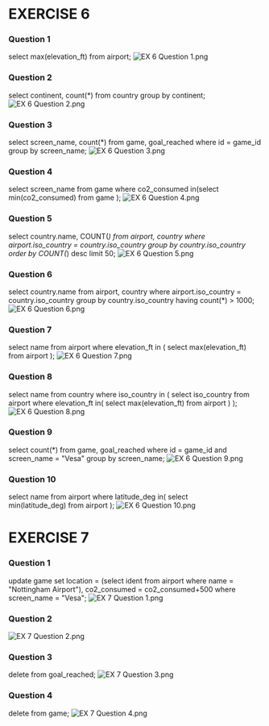 # EXERCISE 6

### Question 1
select max(elevation_ft) from airport;
![EX 6 Question 1.png](EX%206%20Question%201.png)

### Question 2
select continent, count(*) from country group by continent;
![EX 6 Question 2.png](EX%206%20Question%202.png)

### Question 3
select screen_name, count(*) from game, goal_reached where id = game_id group by screen_name;
![EX 6 Question 3.png](EX%206%20Question%203.png)

### Question 4
select screen_name from game where co2_consumed in(select min(co2_consumed) from game );
![EX 6 Question 4.png](EX%206%20Question%204.png)

### Question 5
select country.name, COUNT(*) from airport, 
country where airport.iso_country = country.iso_country group by country.iso_country order by COUNT(*) desc limit 50;
![EX 6 Question 5.png](EX%206%20Question%205.png)

### Question 6
select country.name from airport, 
country where airport.iso_country = country.iso_country group by country.iso_country having count(*) > 1000;
![EX 6 Question 6.png](EX%206%20Question%206.png)

### Question 7
select name from airport where elevation_ft in ( select max(elevation_ft) from airport );
![EX 6 Question 7.png](EX%206%20Question%207.png)

### Question 8
select name from country where iso_country in ( select iso_country from airport where elevation_ft in( select max(elevation_ft) from airport ) );
![EX 6 Question 8.png](EX%206%20Question%208.png)

### Question 9
select count(*) from game, goal_reached where id = game_id and screen_name = "Vesa" group by screen_name;
![EX 6 Question 9.png](EX%206%20Question%209.png)

### Question 10
select name from airport where latitude_deg in( select min(latitude_deg) from airport );
![EX 6 Question 10.png](EX%206%20Question%2010.png)

# EXERCISE 7

### Question 1
update game
set  location = (select ident from airport where name = "Nottingham Airport"), co2_consumed = co2_consumed+500
where screen_name = "Vesa";
![EX 7 Question 1.png](EX%207%20Question%201.png)

### Question 2
![EX 7 Question 2.png](EX%207%20Question%202.png)

### Question 3
delete from goal_reached;
![EX 7 Question 3.png](EX%207%20Question%203.png)

### Question 4
delete from game;
![EX 7 Question 4.png](EX%207%20Question%204.png)